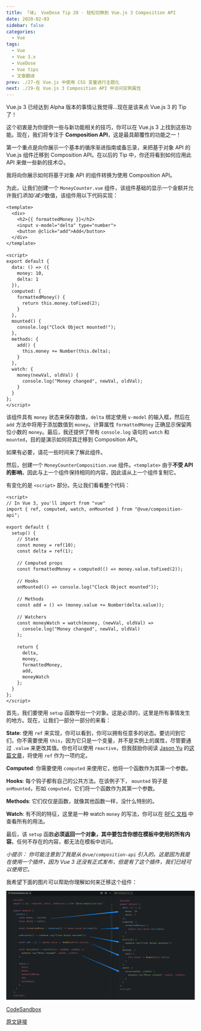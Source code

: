 ```yaml
---
title: 「译」 VueDose Tip 28 - 轻松切换到 Vue.js 3 Composition API
date: 2020-02-03
sidebar: false
categories:
  - Vue
tags:
  - Vue
  - Vue 3.x
  - VueDose
  - Vue tips
  - 文章翻译
prev: ./27-在 Vue.js 中使用 CSS 变量进行主题化
next: ./29-在 Vue.js 3 Composition API 中访问实例属性
---
```


Vue.js 3 已经达到 Alpha 版本的事情让我觉得...现在是该来点 Vue.js 3 的 Tip 了！

这个初衷是为你提供一些与新功能相关的技巧，你可以在 Vue.js 3 上找到这些功能。现在，我们将专注于 **Composition API**，这是最具颠覆性的功能之一！

第一个重点是向你展示一个基本的循序渐进指南或备忘录，来把基于对象 API 的 Vue.js 组件迁移到 Composition API。在以后的 Tip 中，你还将看到如何应用此 API 来做一些新的技术😉。

我将向你展示如何将基于对象 API 的组件转换为使用 Composition API。

为此，让我们创建一个 `MoneyCounter.vue` 组件，该组件基础的显示一个金额并允许我们*添加/减少*数值，该组件用以下代码实现：

```vue
<template>
  <div>
    <h2>{{ formattedMoney }}</h2>
    <input v-model="delta" type="number">
    <button @click="add">Add</button>
  </div>
</template>

<script>
export default {
  data: () => ({
    money: 10,
    delta: 1
  }),
  computed: {
    formattedMoney() {
      return this.money.toFixed(2);
    }
  },
  mounted() {
    console.log("Clock Object mounted!");
  },
  methods: {
    add() {
      this.money += Number(this.delta);
    }
  },
  watch: {
    money(newVal, oldVal) {
      console.log("Money changed", newVal, oldVal);
    }
  }
};
</script>
```

该组件具有 `money` 状态来保存数值，`delta` 绑定使用 `v-model` 的输入框，然后在 `add` 方法中将用于添加数值到 `money`。计算属性 `formattedMoney` 正确显示保留两位小数的 `money`。最后，我还提供了带有 `console.log` 语句的 `watch` 和 `mounted`，目的是演示如何将其迁移到 Composition API。

如果有必要，请花一些时间来了解此组件。

然后，创建一个 `MoneyCounterComposition.vue` 组件。`<template>` 由于**不受 API 的影响**，因此与上一个组件保持相同的内容，因此请从上一个组件复制它。

有变化的是 `<script>` 部分。先让我们看看整个代码：

```vue
<script>
// In Vue 3, you'll import from "vue"
import { ref, computed, watch, onMounted } from "@vue/composition-api";

export default {
  setup() {
    // State
    const money = ref(10);
    const delta = ref(1);

    // Computed props
    const formattedMoney = computed(() => money.value.toFixed(2));

    // Hooks
    onMounted(() => console.log("Clock Object mounted"));

    // Methods
    const add = () => (money.value += Number(delta.value));

    // Watchers
    const moneyWatch = watch(money, (newVal, oldVal) =>
      console.log("Money changed", newVal, oldVal)
    );

    return {
      delta,
      money,
      formattedMoney,
      add,
      moneyWatch
    };
  }
};
</script>
```

首先，我们要使用 `setup` 函数导出一个对象。这是必须的，这里是所有事情发生的地方。现在，让我们一部分一部分的来看：

**State**: 使用 `ref` 来实现，你可以看到，你可以拥有任意多的状态。要访问到它们，你不需要使用 `this`，因为它只是一个变量，并不是实例上的属性，尽管要通过 `.value` 来更改其值。你也可以使用 `reactive`，但我鼓励你阅读 [Jason Yu](https://twitter.com/ycmjason) 的[这篇文章](https://dev.to/ycmjason/thought-on-vue-3-composition-api-reactive-considered-harmful-j8c)，将使用 `ref` 作为一项约定。

**Computed**: 你需要使用 `computed` 来使用它，他将一个函数作为其第一个参数。

**Hooks**: 每个钩子都有自己的公共方法。在该例子下， `mounted` 钩子是 `onMounted`，形如 `computed`，它们将一个函数作为其第一个参数。

**Methods**: 它们仅仅是函数，就像其他函数一样，没什么特别的。

**Watch**: 有不同的特征，这里是一种 watch `money` 的写法，你可以在 [RFC 文档](https://vue-composition-api-rfc.netlify.com/api.html#watch) 中查看所有的用法。

最后，该 `setup` 函数**必须返回一个对象，其中要包含你想在模板中使用的所有内容**。任何不存在的内容，都无法在模板中访问。

*小提示： 你可能注意到了我是从 `@vue/composition-api` 引入的。这是因为我是在使用一个插件，因为 Vue 3 还没有正式发布，但是有了这个插件，我们已经可以使用它。*

我希望下面的图片可以帮助你理解如何来迁移这个组件：

![migrate_to_composition_api](./images/migrate_to_composition_api.png)

[CodeSandbox](https://codesandbox.io/s/composition-api-simple-demo-lp0z5)

[原文链接](https://vuedose.tips/tips/easily-switch-to-composition-api-in-vuejs-3)
